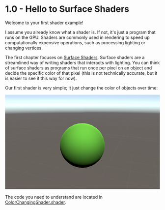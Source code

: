 # 1.0 - Hello to Surface Shaders

Welcome to your first shader example!

I assume you already know what a shader is. If not, it's just a program that runs on the GPU. Shaders are commonly used in rendering to speed up computationally expensive operations, such as processing lighting or changing vertices.

The first chapter focuses on [Surface Shaders](https://docs.unity3d.com/Manual/SL-SurfaceShaders.html). Surface shaders are a streamlined way of writing shaders that interacts with lighting. You can think of surface shaders as programs that run once per pixel on an object and decide the specific color of that pixel (this is not technically accurate, but it is easier to see it this way for now).

Our first shader is very simple; it just change the color of objects over time:

![sphere](/DemoImages/1.0.0.png)

The code you need to understand are located in [ColorChangingShader.shader](ColorChangingShader.shader).